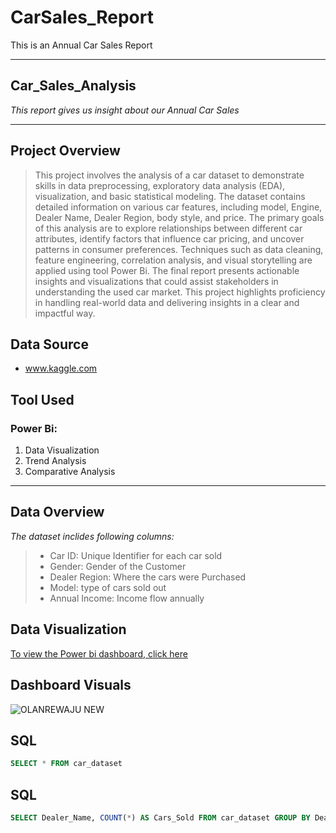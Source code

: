 # CarSales_Report
This is an Annual Car Sales Report

---
## Car_Sales_Analysis
_This report gives us insight about our Annual Car Sales_

---
## Project Overview
> This project involves the analysis of a car dataset to demonstrate skills in data preprocessing, exploratory data analysis (EDA), visualization, and basic statistical modeling. The dataset contains detailed information on various car features, including model, Engine, Dealer Name, Dealer Region, body style, and price. The primary goals of this analysis are to explore relationships between different car attributes, identify factors that influence car pricing, and uncover patterns in consumer preferences. Techniques such as data cleaning, feature engineering, correlation analysis, and visual storytelling are applied using tool Power Bi. The final report presents actionable insights and visualizations that could assist stakeholders in understanding the used car market. This project highlights proficiency in handling real-world data and delivering insights in a clear and impactful way.

## Data Source
+ www.kaggle.com

## Tool Used
### Power Bi: 
   1. Data Visualization
   2. Trend Analysis
   3. Comparative Analysis

---

## Data Overview
_The dataset inclides following columns:_
   > + Car ID: Unique Identifier for each car sold
   > + Gender: Gender of the Customer
   > + Dealer Region: Where the cars were Purchased
   > + Model: type of cars sold out
   > + Annual Income: Income flow annually

## Data Visualization 
[To view the Power bi dashboard, click here](https://ibb.co/5XYgjg7w)

## Dashboard Visuals
![OLANREWAJU NEW](https://github.com/user-attachments/assets/bbd679c9-21c4-4278-b1ec-d44dc767b03f)


## SQL
```sql
SELECT * FROM car_dataset
```

## SQL
```sql
SELECT Dealer_Name, COUNT(*) AS Cars_Sold FROM car_dataset GROUP BY Dealer_Name ORDER BY Cars_Sold DESC
```



